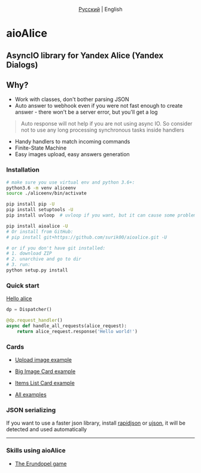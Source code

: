 <p align="center">
    <a href="README.md">Русский</a> | English
</p>


# aioAlice

## AsyncIO library for Yandex Alice (Yandex Dialogs) 


## Why?
- Work with classes, don't bother parsing JSON
- Auto answer to webhook even if you were not fast enough to create answer - there won't be a server error, but you'll get a log
> Auto response will not help if you are not using async IO. So consider not to use any long processing synchronous tasks inside handlers
- Handy handlers to match incoming commands
- Finite-State Machine
- Easy images upload, easy answers generation


### Installation

```bash
# make sure you use virtual env and python 3.6+:
python3.6 -m venv aliceenv
source ./aliceenv/bin/activate

pip install pip -U
pip install setuptools -U
pip install uvloop  # uvloop if you want, but it can cause some problems

pip install aioalice -U
# Or install from GitHub:
# pip install git+https://github.com/surik00/aioalice.git -U

# or if you don't have git installed:
# 1. download ZIP
# 2. unarchive and go to dir
# 3. run:
python setup.py install
```


### Quick start

[Hello alice](examples/hello-alice.py)

```python
dp = Dispatcher()

@dp.request_handler()
async def handle_all_requests(alice_request):
    return alice_request.response('Hello world!')
```


### Cards

- [Upload image example](examples/upload_image.py)
- [Big Image Card example](examples/card_big_image.py)
- [Items List Card example](examples/card_items_list.py)

- [All examples](examples/README-en.md)


### JSON serializing

If you want to use a faster json library, install [rapidjson](https://github.com/python-rapidjson/python-rapidjson) or [ujson](https://github.com/esnme/ultrajson), it will be detected and used automatically

___

### Skills using aioAlice

* [The Erundopel game](https://github.com/Goodsmileduck/erundopel)

